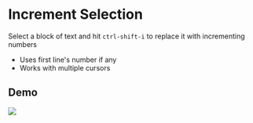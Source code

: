 # Increment Selection

Select a block of text and hit `ctrl-shift-i` to replace it with incrementing numbers

* Uses first line's number if any
* Works with multiple cursors

## Demo

![](http://i.imgur.com/jREjrBU.gif)
